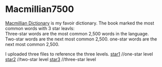 # Macmillian7500
[Macmillian Dictionary](https://www.macmillandictionary.com/) is my favoir dictionary. The book marked the most common words with 3 star leavls:  
Three-star words are the most common 2,500 words in the language.  
Two-star words are the next most common 2,500.
one-star words are the next most common 2,500.

I uploaded three files to reference the three levels.
[star1](/star1)  //one-star level
[star2](/star2)  //two-star level
[star3](/star2)  //three-star level

